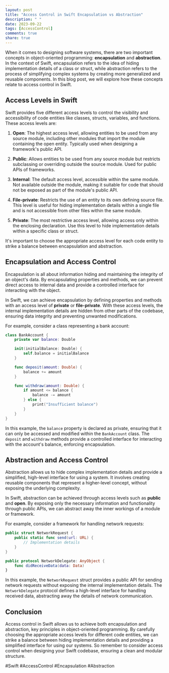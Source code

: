```yaml
---
layout: post
title: "Access Control in Swift Encapsulation vs Abstraction"
description: " "
date: 2023-09-22
tags: [AccessControl]
comments: true
share: true
---
```


When it comes to designing software systems, there are two important concepts in object-oriented programming: **encapsulation** and **abstraction**. In the context of Swift, encapsulation refers to the idea of hiding implementation details of a class or struct, while abstraction refers to the process of simplifying complex systems by creating more generalized and reusable components. In this blog post, we will explore how these concepts relate to access control in Swift.

## Access Levels in Swift

Swift provides five different access levels to control the visibility and accessibility of code entities like classes, structs, variables, and functions. These access levels are:

1. **Open**: The highest access level, allowing entities to be used from any source module, including other modules that import the module containing the open entity. Typically used when designing a framework's public API.

2. **Public**: Allows entities to be used from any source module but restricts subclassing or overriding outside the source module. Used for public APIs of frameworks.

3. **Internal**: The default access level, accessible within the same module. Not available outside the module, making it suitable for code that should not be exposed as part of the module's public API.

4. **File-private**: Restricts the use of an entity to its own defining source file. This level is useful for hiding implementation details within a single file and is not accessible from other files within the same module.

5. **Private**: The most restrictive access level, allowing access only within the enclosing declaration. Use this level to hide implementation details within a specific class or struct.

It's important to choose the appropriate access level for each code entity to strike a balance between encapsulation and abstraction.

## Encapsulation and Access Control

Encapsulation is all about information hiding and maintaining the integrity of an object's data. By encapsulating properties and methods, we can prevent direct access to internal data and provide a controlled interface for interacting with the object.

In Swift, we can achieve encapsulation by defining properties and methods with an access level of **private** or **file-private**. With these access levels, the internal implementation details are hidden from other parts of the codebase, ensuring data integrity and preventing unwanted modifications.

For example, consider a class representing a bank account:

```swift
class BankAccount {
    private var balance: Double

    init(initialBalance: Double) {
        self.balance = initialBalance
    }

    func deposit(amount: Double) {
        balance += amount
    }

    func withdraw(amount: Double) {
        if amount <= balance {
            balance -= amount
        } else {
            print("Insufficient balance")
        }
    }
}
```

In this example, the `balance` property is declared as private, ensuring that it can only be accessed and modified within the `BankAccount` class. The `deposit` and `withdraw` methods provide a controlled interface for interacting with the account's balance, enforcing encapsulation.

## Abstraction and Access Control

Abstraction allows us to hide complex implementation details and provide a simplified, high-level interface for using a system. It involves creating reusable components that represent a higher-level concept, without exposing the underlying complexity.

In Swift, abstraction can be achieved through access levels such as **public** and **open**. By exposing only the necessary information and functionality through public APIs, we can abstract away the inner workings of a module or framework.

For example, consider a framework for handling network requests:

```swift
public struct NetworkRequest {
    public static func send(url: URL) {
        // Implementation details
    }
}

public protocol NetworkDelegate: AnyObject {
    func didReceiveData(data: Data)    
}
```

In this example, the `NetworkRequest` struct provides a public API for sending network requests without exposing the internal implementation details. The `NetworkDelegate` protocol defines a high-level interface for handling received data, abstracting away the details of network communication.

## Conclusion

Access control in Swift allows us to achieve both encapsulation and abstraction, key principles in object-oriented programming. By carefully choosing the appropriate access levels for different code entities, we can strike a balance between hiding implementation details and providing a simplified interface for using our systems. So remember to consider access control when designing your Swift codebase, ensuring a clean and modular structure.

#Swift #AccessControl #Encapsulation #Abstraction